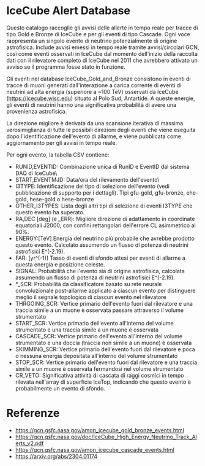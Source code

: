 # IceCube Alert Database

Questo catalogo raccoglie gli avvisi delle allerte in tempo reale per tracce di tipo Gold e Bronze di IceCube e per gli eventi di tipo Cascade. Ogni voce rappresenta un singolo evento di neutrino potenzialmente di origine astrofisica. Include avvisi emessi in tempo reale tramite avvisi/circolari GCN, così come eventi osservati in IceCube dal momento dell'inizio della raccolta dati con il rilevatore completo di IceCube nel 2011 che avrebbero attivato un avviso se il programma fosse stato in funzione.

Gli eventi nel database IceCube_Gold_and_Bronze consistono in eventi di tracce di muoni generati dall'interazione a carica corrente di eventi di neutrini ad alta energia (superiore a ~100 TeV) osservati da IceCube (https://icecube.wisc.edu) situato al Polo Sud, Antartide. A queste energie, gli eventi di neutrini hanno una significativa probabilità di avere una provenienza astrofisica.

La direzione migliore è derivata da una scansione iterativa di massima verosimiglianza di tutte le possibili direzioni degli eventi che viene eseguita dopo l'identificazione dell'evento di allarme, e viene pubblicata come aggiornamento per gli avvisi in tempo reale. 

Per ogni evento, la tabella CSV contiene:

- RUNID,EVENTID: Combinazione unica di RunID e EventID dal sistema DAQ di IceCube\\
- START,EVENTMJD: Data/ora del rilevamento dell'evento\\
- I3TYPE: Identificazione del tipo di selezione dell'evento (vedi pubblicazione di supporto per i dettagli). Tipi gfu-gold, gfu-bronze, ehe-gold, hese-gold o hese-bronze
- OTHER_I3TYPES: Lista degli altri tipi di selezione di eventi I3TYPE che questo evento ha superato.
- RA,DEC [deg] (e _ERR): Migliore direzione di adattamento in coordinate equatoriali J2000, con confini rettangolari dell'errore CL asimmetrico al 90%.
- ENERGY:[TeV] Energia del neutrino più probabile che avrebbe prodotto questo evento. Calcolato assumendo un flusso di potenza di neutrini astrofisici E^(-2.19).
- FAR: [yr^(-1)] Tasso di eventi di sfondo attesi per eventi di allarme a questa energia e posizione celeste.
- SIGNAL: Probabilità che l'evento sia di origine astrofisica, calcolata assumendo un flusso di potenza di neutrini astrofisici E^(-2.19).
- *_SCR: Probabilità da classificatore basato su rete neurale convoluzionale post-allarme applicato a ciascun evento per distinguere meglio il segnale topologico di ciascun evento nel rilevatore
- THRGOING_SCR: Vertice primario dell'evento fuori dal rilevatore e una traccia simile a un muone è osservata passare attraverso il volume strumentato
- START_SCR: Vertice primario dell'evento all'interno del volume strumentato e una traccia simile a un muone è osservata
- CASCADE_SCR: Vertice primario dell'evento all'interno del volume strumentato e una doccia (traccia non simile a un muone) è osservata
- SKIMMING_SCR: Vertice primario dell'evento fuori dal rilevatore e poca o nessuna energia depositata all'interno del volume strumentato
- STOP_SCR: Vertice primario dell'evento fuori dal rilevatore e una traccia simile a un muone è osservata fermandosi nel volume strumentato
- CR_VETO: Significativa attività di cascata di raggi cosmici in tempo rilevata nell'array di superficie IceTop, indicando che questo evento è probabilmente un evento di sfondo.


# Referenze
  - https://gcn.gsfc.nasa.gov/amon_icecube_gold_bronze_events.html
  - https://gcn.gsfc.nasa.gov/doc/IceCube_High_Energy_Neutrino_Track_Alerts_v2.pdf
  - https://gcn.gsfc.nasa.gov/amon_icecube_cascade_events.html
  - https://arxiv.org/abs/2304.01174

